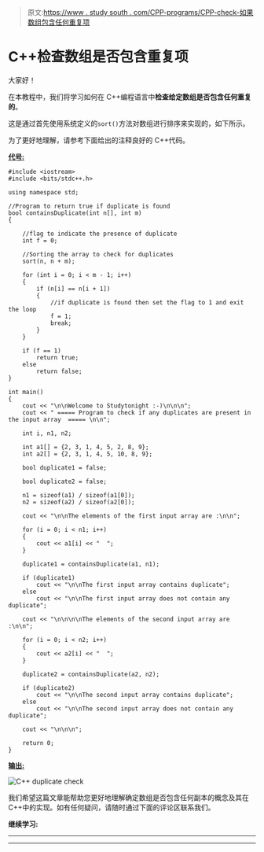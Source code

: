 > 原文:[https://www . study south . com/CPP-programs/CPP-check-如果数组包含任何重复项](https://www.studytonight.com/cpp-programs/cpp-check-if-the-array-contains-any-duplicates)

# C++检查数组是否包含重复项

大家好！

在本教程中，我们将学习如何在 C++编程语言中**检查给定数组是否包含任何重复的**。

这是通过首先使用系统定义的`sort()`方法对数组进行排序来实现的，如下所示。

为了更好地理解，请参考下面给出的注释良好的 C++代码。

<u>**代号:**</u>

```
#include <iostream>
#include <bits/stdc++.h>

using namespace std;

//Program to return true if duplicate is found
bool containsDuplicate(int n[], int m)
{

    //flag to indicate the presence of duplicate
    int f = 0;

    //Sorting the array to check for duplicates
    sort(n, n + m);

    for (int i = 0; i < m - 1; i++)
    {
        if (n[i] == n[i + 1])
        {
            //if duplicate is found then set the flag to 1 and exit the loop
            f = 1;
            break;
        }
    }

    if (f == 1)
        return true;
    else
        return false;
}

int main()
{
    cout << "\n\nWelcome to Studytonight :-)\n\n\n";
    cout << " ===== Program to check if any duplicates are present in the input array  ===== \n\n";

    int i, n1, n2;

    int a1[] = {2, 3, 1, 4, 5, 2, 8, 9};
    int a2[] = {2, 3, 1, 4, 5, 10, 8, 9};

    bool duplicate1 = false;

    bool duplicate2 = false;

    n1 = sizeof(a1) / sizeof(a1[0]);
    n2 = sizeof(a2) / sizeof(a2[0]);

    cout << "\n\nThe elements of the first input array are :\n\n";

    for (i = 0; i < n1; i++)
    {
        cout << a1[i] << "  ";
    }

    duplicate1 = containsDuplicate(a1, n1);

    if (duplicate1)
        cout << "\n\nThe first input array contains duplicate";
    else
        cout << "\n\nThe first input array does not contain any duplicate";

    cout << "\n\n\n\nThe elements of the second input array are :\n\n";

    for (i = 0; i < n2; i++)
    {
        cout << a2[i] << "  ";
    }

    duplicate2 = containsDuplicate(a2, n2);

    if (duplicate2)
        cout << "\n\nThe second input array contains duplicate";
    else
        cout << "\n\nThe second input array does not contain any duplicate";

    cout << "\n\n\n";

    return 0;
} 
```

<u>**输出:**</u>

![C++ duplicate check](../Images/2bd35ae3bdaf3121396570329bf02247.png)

我们希望这篇文章能帮助您更好地理解确定数组是否包含任何副本的概念及其在 C++中的实现。如有任何疑问，请随时通过下面的评论区联系我们。

**继续学习:**

* * *

* * *